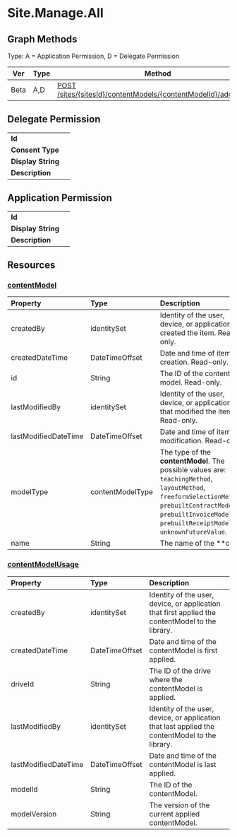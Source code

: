 # Site.Manage.All

## Graph Methods

Type: A = Application Permission, D = Delegate Permission

|Ver|Type|Method|
|-------|----|------|
|Beta|A,D|[POST /sites/{sitesId}/contentModels/{contentModelId}/addToDrive](https://docs.microsoft.com/graph/api/contentmodel-addtodrive?view=graph-rest-beta&tabs=http)|
## Delegate Permission
|||
|-|-|
|**Id**||
|**Consent Type**||
|**Display String**||
|**Description**||
## Application Permission
|||
|-|-|
|**Id**||
|**Display String**||
|**Description**||
## Resources
### [contentModel ](https://docs.microsoft.com/graph/api/resources/contentmodel?view=graph-rest-1.0&tabs=http)
|Property|Type|Description|
|:---|:---|:---|
|createdBy|identitySet|Identity of the user, device, or applicationthat created the item. Read-only.|
|createdDateTime|DateTimeOffset|Date and time of item creation. Read-only.|
|id|String|The ID of the content model. Read-only.|
|lastModifiedBy|identitySet|	Identity of the user, device, or application that modified the item. Read-only.|
|lastModifiedDateTime|DateTimeOffset|Date and time of item last modification. Read-only.|
|modelType|contentModelType|The type of the **contentModel**. The possible values are: `teachingMethod`, `layoutMethod`, `freeformSelectionMethod`, `prebuiltContractModel`, `prebuiltInvoiceModel`, `prebuiltReceiptModel`, `unknownFutureValue`.|
|name|String|The name of the **c
### [contentModelUsage ](https://docs.microsoft.com/graph/api/resources/contentmodelusage?view=graph-rest-1.0&tabs=http)
|Property|Type|Description|
|:---|:---|:---|
|createdBy|identitySet|Identity of the user, device, or application that first applied the contentModel to the library.|
|createdDateTime|DateTimeOffset|Date and time of the contentModel is first applied.|
|driveId|String|The ID of the drive where the contentModel is applied.|
|lastModifiedBy|identitySet|Identity of the user, device, or application that last applied the contentModel to the library.|
|lastModifiedDateTime|DateTimeOffset|Date and time of the contentModel is last applied.|
|modelId|String|The ID of the contentModel.|
|modelVersion|String|The version of the current applied contentModel.|
